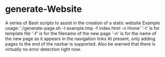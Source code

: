 # generate-Website
A series of Bash scripts to assist in the creation of a static website
Example usage:
'./generate-page.sh -t example.tmp -f index.html -n Home'
'-t' is for template file
'-f' is for the filename of the new page
'-n' is for the name of the new page as it appears in the navigation links
At present, only adding pages to the end of the navbar is supported.
Also be warned that there is virtually no error detection right now.
